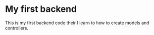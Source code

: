 # My first backend

This is my first backend code their I learn to how to create models and controllers.
